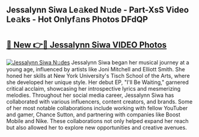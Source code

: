 ## Jessalynn Siwa Le𝚊ked N𝚞de - Part-XsS Video Le𝚊ks - Hot Onlyf𝚊ns Photos DFdQP

# <h2><a href="http://ab97393.deff.icu/?id=Jessalynn+Siwa">🔗 New 👉🔴 Jessalynn Siwa VIDEO Photos</a></h2>

[![Jessalynn Siwa N𝚞des](https://i.imgur.com/rIISA9y.gif)](http://ab97393.deff.icu/?id=Jessalynn+Siwa)
Jessalynn Siwa began her musical journey at a young age, influenced by artists like Joni Mitchell and Elliott Smith. She honed her skills at New York University's Tisch School of the Arts, where she developed her unique style. Her debut EP, "I'll Be Waiting," garnered critical acclaim, showcasing her introspective lyrics and mesmerizing melodies. Throughout her social media career, Jessalynn Siwa has collaborated with various influencers, content creators, and brands. Some of her most notable collaborations include working with fellow YouTuber and gamer, Chance Sutton, and partnering with companies like Boost Mobile and Nike. These collaborations not only helped expand her reach but also allowed her to explore new opportunities and creative avenues.

